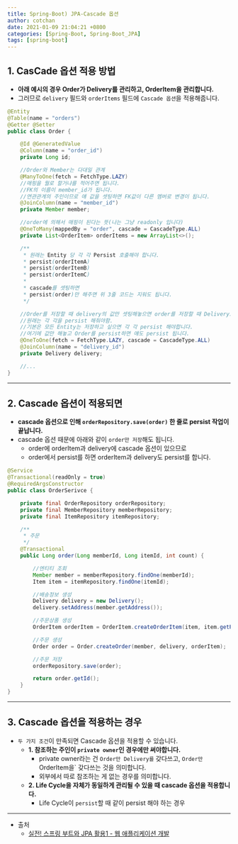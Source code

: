 ```yaml
---
title: Spring-Boot) JPA-Cascade 옵션 
author: cotchan 
date: 2021-01-09 21:04:21 +0800 
categories: [Spring-Boot, Spring-Boot_JPA]
tags: [spring-boot] 
---
```


## 1. CasCade 옵션 적용 방법

+ **아래 예시의 경우 Order가 Delivery를 관리하고, OrderItem을 관리합니다.**
+ 그러므로 `delivery` 필드와 `orderItems` 필드에 `Cascade 옵션`을 적용해줍니다.

```java
@Entity
@Table(name = "orders")
@Getter @Setter
public class Order {

    @Id @GeneratedValue
    @Column(name = "order_id")
    private Long id;

    //Order와 Member는 다대일 관계
    @ManyToOne(fetch = FetchType.LAZY)
    //매핑을 뭘로 할거냐를 적어주면 됩니다.
    //FK의 이름이 member_id가 됩니다.
    //연관관계의 주인이므로 얘 값을 셋팅하면 FK값이 다른 멤버로 변경이 됩니다.
    @JoinColumn(name = "member_id")
    private Member member;

    //order에 의해서 매핑이 된다는 뜻(나는 그냥 readonly 입니다)
    @OneToMany(mappedBy = "order", cascade = CascadeType.ALL)
    private List<OrderItem> orderItems = new ArrayList<>();

    /**
     * 원래는 Entity 당 각 각 Persist 호출해야 합니다.
     * persist(orderItemA)
     * persist(orderItemB)
     * persist(orderItemC)
     *
     * cascade를 셋팅하면
     * persist(order)만 해주면 위 3줄 코드는 지워도 됩니다.
     */

    //Order를 저장할 때 delivery의 값만 셋팅해놓으면 order를 저장할 때 Delivery도 persist 해줍니다.
    //원래는 각 각을 persist 해줘야함.
    //기본은 모든 Entity는 저장하고 싶으면 각 각 persist 해야합니다.
    //여기에 값만 해놓고 Order를 persist하면 얘도 persist 됩니다.
    @OneToOne(fetch = FetchType.LAZY, cascade = CascadeType.ALL)
    @JoinColumn(name = "delivery_id")
    private Delivery delivery;

    //...
}
```

---

## 2. Cascade 옵션이 적용되면

+ **cascade 옵션으로 인해 `orderRepository.save(order)` 한 줄로 persist 작업이 끝납니다.**
+ cascade 옵션 때문에 아래와 같이 `order만 저장`해도 됩니다.
  + order에 orderItem과 delivery에 cascade 옵션이 있으므로
  + order에서 persist를 하면 orderItem과 delivery도 persist를 합니다.


```java
@Service
@Transactional(readOnly = true)
@RequiredArgsConstructor
public class OrderSerivce {

    private final OrderRepository orderRepository;
    private final MemberRepository memberRepository;
    private final ItemRepository itemRepository;

    /**
     * 주문
     */
    @Transactional
    public Long order(Long memberId, Long itemId, int count) {

        //엔티티 조회
        Member member = memberRepository.findOne(memberId);
        Item item = itemRepository.findOne(itemId);

        //배송정보 생성
        Delivery delivery = new Delivery();
        delivery.setAddress(member.getAddress());

        //주문상품 생성
        OrderItem orderItem = OrderItem.createOrderItem(item, item.getPrice(), count);

        //주문 생성
        Order order = Order.createOrder(member, delivery, orderItem);

        //주문 저장
        orderRepository.save(order);

        return order.getId();
    }
}
```

---

## 3. Cascade 옵션을 적용하는 경우

+ `두 가지 조건`이 만족되면 Cascade 옵션을 적용할 수 있습니다.
  + **1. 참조하는 주인이 `private owner`인 경우에만 써야합니다.**
    + private owner라는 건 `Order만 Delivery를` 갖다쓰고, `Order만 `OrderItem을` 갖다쓰는 것을 의미합니다.
    + 외부에서 따로 참조하는 게 없는 경우를 의미합니다.
  + **2. Life Cycle을 자체가 동일하게 관리될 수 있을 때 cascade 옵션을 적용합니다.**
    + Life Cycle이 `persist`할 때 같이 persist 해야 하는 경우


---

+ 출처
    + [실전! 스프링 부트와 JPA 활용1 - 웹 애플리케이션 개발](https://www.inflearn.com/course/%EC%8A%A4%ED%94%84%EB%A7%81%EB%B6%80%ED%8A%B8-JPA-%ED%99%9C%EC%9A%A9-1/dashboard)
